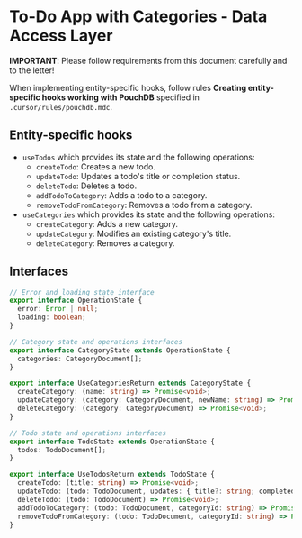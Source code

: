# To-Do App with Categories - Data Access Layer

**IMPORTANT**: Please follow requirements from this document carefully and to the letter!

When implementing entity-specific hooks, follow rules **Creating entity-specific hooks working with PouchDB** specified in `.cursor/rules/pouchdb.mdc`.

## Entity-specific hooks

- `useTodos` which provides its state and the following operations:
  - `createTodo`: Creates a new todo.
  - `updateTodo`: Updates a todo's title or completion status. 
  - `deleteTodo`: Deletes a todo.
  - `addTodoToCategory`: Adds a todo to a category.
  - `removeTodoFromCategory`: Removes a todo from a category.
- `useCategories` which provides its state and the following operations:
  - `createCategory`: Adds a new category.
  - `updateCategory`: Modifies an existing category's title.
  - `deleteCategory`: Removes a category.

## Interfaces

```ts
// Error and loading state interface
export interface OperationState {
  error: Error | null;
  loading: boolean;
}

// Category state and operations interfaces
export interface CategoryState extends OperationState {
  categories: CategoryDocument[];
}

export interface UseCategoriesReturn extends CategoryState {
  createCategory: (name: string) => Promise<void>;
  updateCategory: (category: CategoryDocument, newName: string) => Promise<void>;
  deleteCategory: (category: CategoryDocument) => Promise<void>;
}

// Todo state and operations interfaces
export interface TodoState extends OperationState {
  todos: TodoDocument[];
}

export interface UseTodosReturn extends TodoState {
  createTodo: (title: string) => Promise<void>;
  updateTodo: (todo: TodoDocument, updates: { title?: string; completed?: boolean }) => Promise<void>;
  deleteTodo: (todo: TodoDocument) => Promise<void>;
  addTodoToCategory: (todo: TodoDocument, categoryId: string) => Promise<void>;
  removeTodoFromCategory: (todo: TodoDocument, categoryId: string) => Promise<void>;
}
```